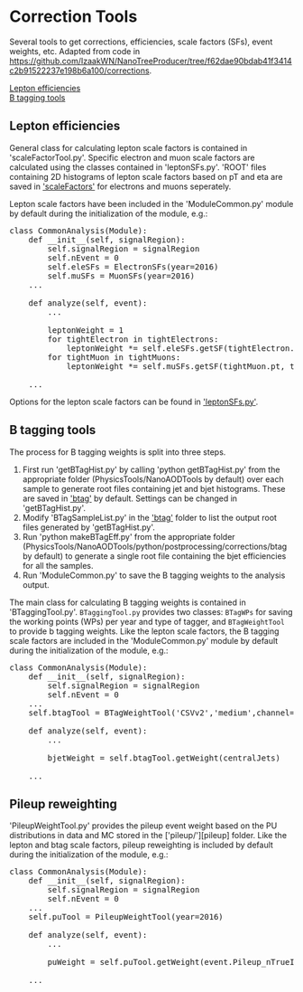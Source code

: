 # Correction Tools
Several tools to get corrections, efficiencies, scale factors (SFs), event weights, etc. Adapted from code in https://github.com/IzaakWN/NanoTreeProducer/tree/f62dae90bdab41f3414c2b91522237e198b6a100/corrections.

[Lepton efficiencies](#lepton-efficiencies)  
[B tagging tools](#b-tagging-tools)  

## Lepton efficiencies

General class for calculating lepton scale factors is contained in 'scaleFactorTool.py'. Specific electron and muon scale factors are calculated using the classes contained in 'leptonSFs.py'. 'ROOT' files containing 2D histograms of lepton scale factors based on pT and eta are saved in ['scaleFactors'](scaleFactors) for electrons and muons seperately.

Lepton scale factors have been included in the 'ModuleCommon.py' module by default during the initialization of the module, e.g.:
<pre>
class CommonAnalysis(Module):
    def __init__(self, signalRegion):
        self.signalRegion = signalRegion
        self.nEvent = 0
        self.eleSFs = ElectronSFs(year=2016)
        self.muSFs = MuonSFs(year=2016)	
	...

    def analyze(self, event):
    	...

    	leptonWeight = 1
        for tightElectron in tightElectrons:
            leptonWeight *= self.eleSFs.getSF(tightElectron.pt, tightElectron.eta)
        for tightMuon in tightMuons:
            leptonWeight *= self.muSFs.getSF(tightMuon.pt, tightMuon.eta)

	...
</pre>

Options for the lepton scale factors can be found in ['leptonSFs.py'](leptonSFs.py).

## B tagging tools

The process for  B tagging weights is split into three steps.

1. First run 'getBTagHist.py' by calling 'python getBTagHist.py' from the appropriate folder (PhysicsTools/NanoAODTools by default) over each sample to generate root files containing jet and bjet histograms. These are saved in ['btag'](btag) by default. Settings can be changed in 'getBTagHist.py'.
2. Modify 'BTagSampleList.py' in the ['btag'](btag) folder to list the output root files generated by 'getBTagHist.py'.
3. Run 'python makeBTagEff.py' from the appropriate folder (PhysicsTools/NanoAODTools/python/postprocessing/corrections/btag by default) to generate a single root file containing the bjet efficiencies for all the samples. 
3. Run 'ModuleCommon.py' to save the B tagging weights to the analysis output. 

The main class for calculating B tagging weights is contained in 'BTaggingTool.py'. `BTaggingTool.py` provides two classes: `BTagWPs` for saving the working points (WPs) per year and type of tagger, and `BTagWeightTool` to provide b tagging weights. Like the lepton scale factors, the B tagging scale factors are included in the 'ModuleCommon.py' module by default during the initialization of the module, e.g.:
<pre>
class CommonAnalysis(Module):
    def __init__(self, signalRegion):
        self.signalRegion = signalRegion
        self.nEvent = 0
	...
	self.btagTool = BTagWeightTool('CSVv2','medium',channel='ttbar',year=2016)

    def analyze(self, event):
    	...

    	bjetWeight = self.btagTool.getWeight(centralJets)

	...
</pre>

## Pileup reweighting

'PileupWeightTool.py' provides the pileup event weight based on the PU distributions in data and MC stored in the ['pileup/'][pileup] folder. Like the lepton and btag scale factors, pileup reweighting is included by default during the initialization of the module, e.g.: 
<pre>
class CommonAnalysis(Module):
    def __init__(self, signalRegion):
        self.signalRegion = signalRegion
        self.nEvent = 0
	...
	self.puTool = PileupWeightTool(year=2016)

    def analyze(self, event):
    	...

    	puWeight = self.puTool.getWeight(event.Pileup_nTrueInt)

	...
</pre>
